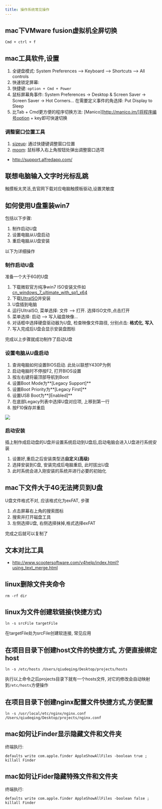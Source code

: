 ```yaml
---
title: 操作系统常见操作
---
```


[1]: ed2k://|file|cn_windows_7_ultimate_with_sp1_x64_dvd_u_677408.iso|3420557312|B58548681854236C7939003B583A8078|/
[2]: http://ftp-idc.pconline.com.cn/6340a847d4c3bd4591696b047a7411f0/5100000046556988845/uiso9_cn/pub/download/201010/maldner.exe
[3]: https://cloud.githubusercontent.com/assets/5894015/9020973/5d737118-385e-11e5-8da3-66f1db17cdf0.jpg
[4]: http://www.irradiatedsoftware.com/sizeup/
[5]: http://manytricks.com/moom/


## mac下VMware fusion虚拟机全屏切换

`Cmd + ctrl + f`

## mac工具软件,设置

1. 全键盘模式: System Preferences --> Keyboard --> Shortcuts --> All controls
2. 快速锁定屏幕:
  1. 快捷键: `option + Cmd + Power`
  2. 鼠标屏幕角事件: System Preferences -> Desktop & Screen Saver -> Screen Saver -> Hot Corners... 在需要定义事件的角选择: Put Display to Sleep
3. 比Tab + Cmd更方便的程序切换方法: [Manico][http://manico.im/]将程序编号option + key即可快速切换

### 调整窗口位置工具

1. [sizeup][4]: 通过快捷键调整窗口位置
2. [moom][5]: 鼠标移入右上角按钮处弹出调整窗口选项


- http://support.alfredapp.com/

## 联想电脑输入文字时光标乱跳

触摸板太灵活,去官网下载对应电脑触摸板驱动,设置灵敏度

## 如何使用U盘重装win7

包括以下步骤:

1. 制作启动U盘
2. 设置电脑从U盘启动
3. 重启电脑从U盘安装

以下为详细操作

### 制作启动U盘

准备一个大于6G的U盘

1. 下载微软官方纯净win7 ISO安装文件如[cn_windows_7_ultimate_with_sp1_x64][1]
2. 下载[UltraISO][2]并安装
3. U盘插到电脑
4. 运行UltraISO, 菜单选择: 文件 --> 打开. 选择ISO文件,点击打开
5. 菜单选择: 启动 --> 写入磁盘映像...
6. 对话框中选择硬盘驱动器为U盘, 检查映像文件路径, 分别点击: **格式化**, **写入**
7. 写入完成后U盘会显示安装盘图标

完成以上步骤就成功制作了启动U盘

### 设置电脑从U盘启动

1. 查询电脑如何设置BIOS启动. 此处以联想Y430P为例
2. 启动电脑时不停按F2, 打开BIOS设置
3. 按左右键将最顶部导航到Boot
4. 设置Boot Mode为**[Legacy Support]**
5. 设置Boot Priority为**[Legacy First]**
6. 设置USB Boot为**[Enabled]**
7. 在底部Legacy列表中选择U盘对应项, 上移到第一行
8. 按F10保存并重启

![][3]

### 启动安装

插上制作成启动盘的U盘并设置系统启动到U盘后,启动电脑会进入U盘进行系统安装

1. 设置好,重启之后安装类型选**自定义(高级)**
2. 选择安装到C盘, 安装完成后电脑重启, 此时拔出U盘
3. 此时系统会进入刚安装的系统并进行必要的初始化


## mac下文件大于4G无法拷贝到U盘

U盘文件格式不对, 应该格式化为exFAT, 步骤

1. 点击屏幕右上角的搜索图标
2. 搜索并打开磁盘工具
3. 左侧选择U盘, 右侧选择抹掉,格式选择exFAT

完成之后就可以复制了


## 文本对比工具

- http://www.scootersoftware.com/v4help/index.html?using_text_merge.html

## linux删除文件夹命令

```
rm -rf dir
```

## linux为文件创建软链接(快捷方式)

```
ln -s srcFile targetFile
```

在targetFile处为srcFile创建软连接, 常见应用

## 在项目目录下创建host文件的快捷方式, 方便直接绑定host

```
ln -s /etc/hosts /Users/qiudeqing/Desktop/projects/hosts
```

执行以上命令之后projects目录下就有一个hosts文件, 对它的修改会自动映射到`/etc/hosts`方便操作

## 在项目目录下创建nginx配置文件快捷方式,方便配置

```
ln -s /usr/local/etc/nginx/nginx.conf  /Users/qiudeqing/Desktop/projects/nginx.conf
```

## mac如何让Finder显示隐藏文件和文件夹

终端执行:
```
defaults write com.apple.finder AppleShowAllFiles -boolean true ; killall Finder
```

## mac如何让Fider隐藏特殊文件和文件夹

终端执行:
```
defaults write com.apple.finder AppleShowAllFiles -boolean false ; killall Finder
```
